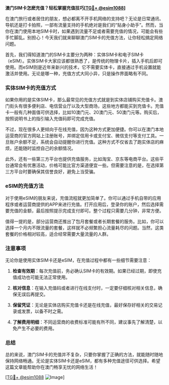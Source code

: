 **澳门SIM卡怎麽充值？轻松掌握充值技巧[[TG💪+ @esim1088](https://t.me/s/esim1088)]**

在澳门旅行或者居住的朋友，想必都离不开手机网络的支持吧？无论是日常通讯、导航还是打卡拍照，一部有流量支持的手机绝对是我们的“贴身小助手”。然而，当你在澳门使用本地SIM卡时，如果遇到流量不足或者需要充值的情况，可能会有些手忙脚乱。别担心！今天我们就来聊聊澳门SIM卡的充值方法，让你轻松搞定网络问题。

首先，我们得知道澳门的SIM卡主要分为两种：实体SIM卡和电子SIM卡（eSIM）。实体SIM卡大家应该都很熟悉了，是传统的物理卡片，插入手机后即可使用。而eSIM则是近年来新兴的技术，它不需要实体卡，直接通过手机设置就能激活并使用。无论是哪一种，充值方式大同小异，只是操作界面略有不同。

### 实体SIM卡的充值方式

如果你用的是实体SIM卡，那么最常见的充值方式就是到实体店铺购买充值卡。澳门街头有很多便利店、电信营业厅以及大型商场，这些地方都能买到充值卡。充值卡一般有几种面值可供选择，比如10澳门元、20澳门元、50澳门元等。购买后，按照说明书上的指引输入充值码即可完成充值。

不过，现在很多人更倾向于在线充值，因为这种方式更加便捷。你可以在澳门本地运营商的官方网站上注册账号，并绑定信用卡或支付宝、微信支付等支付工具。一旦账户余额不足，系统会自动提醒你进行充值。这种方式不仅省去了跑实体店的麻烦，还能随时监控自己的余额情况。

此外，还有一些第三方平台也提供充值服务，比如淘宝、京东等电商平台。这些平台通常会有优惠活动，价格可能比官方渠道便宜一些。但需要注意的是，在选择第三方平台时要确保其信誉良好，避免上当受骗。

### eSIM的充值方法

对于使用eSIM的朋友来说，充值流程就更加简单了。你可以通过手机自带的应用程序或者运营商提供的APP来进行充值。打开应用后，登录你的账户，然后选择需要充值的金额，最后按照提示完成支付即可。整个过程只需要几分钟，非常方便。

值得一提的是，部分运营商还推出了包月套餐或者长期套餐的服务。比如，你可以选择一个月内不限流量的套餐，这样就不必频繁担心流量耗尽的问题。当然，这类套餐的价格相对较高，适合经常需要大量流量的人群。

### 注意事项

无论你是使用实体SIM卡还是eSIM，在充值过程中都有一些细节需要注意：

1. **检查有效期**：每次充值前，务必确认SIM卡的有效期。如果已经过期，即使充值成功也可能无法正常使用。
   
2. **核对信息**：在输入充值码或者进行在线支付时，一定要仔细核对相关信息，确保无误后再提交。

3. **保留凭证**：无论是实体店购买充值卡还是在线充值，最好保存好相关的交易记录或发票，以备不时之需。

4. **了解费用明细**：不同运营商的收费标准可能有所不同，建议事先了解清楚，以免产生不必要的费用。

### 总结

总的来说，澳门SIM卡的充值并不复杂，只要你掌握了正确的方法，就能随时随地保持网络畅通。无论是实体SIM卡还是eSIM，都有多种充值途径可供选择。希望这篇文章能帮助你在澳门畅享无忧的网络生活！

[[TG💪+ @esim1088](https://t.me/s/esim1088) ![Image](https://i.postimg.cc/4NQfJmqS/Snipaste-2025-05-13-00-14-12.png)]
